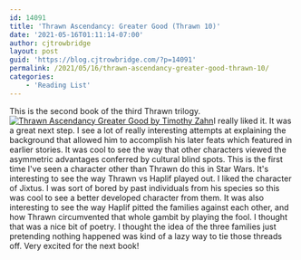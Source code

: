 ```yaml
---
id: 14091
title: 'Thrawn Ascendancy: Greater Good (Thrawn 10)'
date: '2021-05-16T01:11:14-07:00'
author: cjtrowbridge
layout: post
guid: 'https://blog.cjtrowbridge.com/?p=14091'
permalink: /2021/05/16/thrawn-ascendancy-greater-good-thrawn-10/
categories:
    - 'Reading List'
---
```


This is the second book of the third Thrawn trilogy. [![Thrawn Ascendancy Greater Good by Timothy Zahn](https://blog.cjtrowbridge.com/wp-content/uploads/2021/05/Thrawn-Ascendancy-Greater-Good-by-Timothy-Zahn-1-1.jpg)](https://amzn.to/3hejd01)I really liked it. It was a great next step. I see a lot of really interesting attempts at explaining the background that allowed him to accomplish his later feats which featured in earlier stories. It was cool to see the way that other characters viewed the asymmetric advantages conferred by cultural blind spots. This is the first time I've seen a character other than Thrawn do this in Star Wars. It's interesting to see the way Thrawn vs Haplif played out. I liked the character of Jixtus. I was sort of bored by past individuals from his species so this was cool to see a better developed character from them. It was also interesting to see the way Haplif pitted the families against each other, and how Thrawn circumvented that whole gambit by playing the fool. I thought that was a nice bit of poetry. I thought the idea of the three families just pretending nothing happened was kind of a lazy way to tie those threads off. Very excited for the next book!